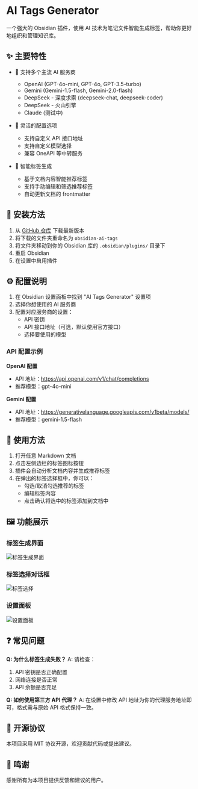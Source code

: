 # AI Tags Generator

一个强大的 Obsidian 插件，使用 AI 技术为笔记文件智能生成标签，帮助你更好地组织和管理知识库。

## ✨ 主要特性

- 🤖 支持多个主流 AI 服务商
  - OpenAI (GPT-4o-mini, GPT-4o, GPT-3.5-turbo)
  - Gemini (Gemini-1.5-flash, Gemini-2.0-flash)
  - DeepSeek - 深度求索 (deepseek-chat, deepseek-coder)
  - DeepSeek - 火山引擎
  - Claude (测试中)

- 🔧 灵活的配置选项
  - 支持自定义 API 接口地址
  - 支持自定义模型选择
  - 兼容 OneAPI 等中转服务

- 🎯 智能标签生成
  - 基于文档内容智能推荐标签
  - 支持手动编辑和筛选推荐标签
  - 自动更新文档的 frontmatter

## 🚀 安装方法

1. 从 [GitHub 仓库](https://github.com/dlzmoe/obsidian-ai-tags) 下载最新版本
2. 将下载的文件夹重命名为 `obsidian-ai-tags`
3. 将文件夹移动到你的 Obsidian 库的 `.obsidian/plugins/` 目录下
4. 重启 Obsidian
5. 在设置中启用插件

## ⚙️ 配置说明

1. 在 Obsidian 设置面板中找到 "AI Tags Generator" 设置项
2. 选择你想使用的 AI 服务商
3. 配置对应服务商的设置：
   - API 密钥
   - API 接口地址（可选，默认使用官方接口）
   - 选择要使用的模型

### API 配置示例

**OpenAI 配置**
- API 地址：https://api.openai.com/v1/chat/completions
- 推荐模型：gpt-4o-mini

**Gemini 配置**
- API 地址：https://generativelanguage.googleapis.com/v1beta/models/
- 推荐模型：gemini-1.5-flash

## 📝 使用方法

1. 打开任意 Markdown 文档
2. 点击左侧边栏的标签图标按钮
3. 插件会自动分析文档内容并生成推荐标签
4. 在弹出的标签选择框中，你可以：
   - 勾选/取消勾选推荐的标签
   - 编辑标签内容
   - 点击确认将选中的标签添加到文档中

## 🖼️ 功能展示

### 标签生成界面
![标签生成界面](https://github.com/user-attachments/assets/88d0d619-8740-41a2-8566-3126cf5b810b)

### 标签选择对话框
![标签选择](https://github.com/user-attachments/assets/cd11f758-8846-440d-8ff7-dba637cbcaf9)

### 设置面板
![设置面板](https://github.com/user-attachments/assets/0bb82f73-b3ab-49c9-b94f-558d6009477c)

## ❓ 常见问题

**Q: 为什么标签生成失败？**
A: 请检查：
1. API 密钥是否正确配置
2. 网络连接是否正常
3. API 余额是否充足

**Q: 如何使用第三方 API 代理？**
A: 在设置中修改 API 地址为你的代理服务地址即可，格式需与原始 API 格式保持一致。

## 📄 开源协议

本项目采用 MIT 协议开源，欢迎贡献代码或提出建议。

## 🙏 鸣谢

感谢所有为本项目提供反馈和建议的用户。

